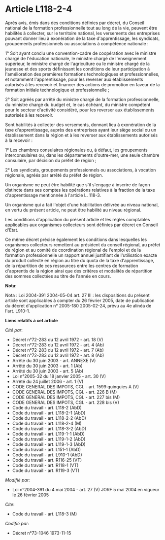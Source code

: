 # Article L118-2-4

Après avis, émis dans des conditions définies par décret, du Conseil national de la formation professionnelle tout au long de
la vie, peuvent être habilités à collecter, sur le territoire national, les versements des entreprises pouvant donner lieu à
exonération de la taxe d'apprentissage, les syndicats, groupements professionnels ou associations à compétence nationale :

1° Soit ayant conclu une convention-cadre de coopération avec le ministre chargé de l'éducation nationale, le ministre chargé
de l'enseignement supérieur, le ministre chargé de l'agriculture ou le ministre chargé de la jeunesse et des sports
définissant les conditions de leur participation à l'amélioration des premières formations technologiques et
professionnelles, et notamment l'apprentissage, pour les reverser aux établissements autorisés à les recevoir et financer des
actions de promotion en faveur de la formation initiale technologique et professionnelle ;

2° Soit agréés par arrêté du ministre chargé de la formation professionnelle, du ministre chargé du budget et, le cas
échéant, du ministre compétent pour le secteur d'activité considéré, pour les reverser aux établissements autorisés à les
recevoir.

Sont habilités à collecter des versements, donnant lieu à exonération de la taxe d'apprentissage, auprès des entreprises
ayant leur siège social ou un établissement dans la région et à les reverser aux établissements autorisés à la recevoir :

1° Les chambres consulaires régionales ou, à défaut, les groupements interconsulaires ou, dans les départements d'outre-mer,
une seule chambre consulaire, par décision du préfet de région ;

2° Les syndicats, groupements professionnels ou associations, à vocation régionale, agréés par arrêté du préfet de région.

Un organisme ne peut être habilité que s'il s'engage à inscrire de façon distincte dans ses comptes les opérations relatives
à la fraction de la taxe d'apprentissage mentionnée à l'article L. 118-3.

Un organisme qui a fait l'objet d'une habilitation délivrée au niveau national, en vertu du présent article, ne peut être
habilité au niveau régional.

Les conditions d'application du présent article et les règles comptables applicables aux organismes collecteurs sont définies
par décret en Conseil d'Etat.

Ce même décret précise également les conditions dans lesquelles les organismes collecteurs remettent au président du conseil
régional, au préfet de région et au comité de coordination régional de l'emploi et de la formation professionnelle un rapport
annuel justifiant de l'utilisation exacte du produit collecté en région au titre du quota de la taxe d'apprentissage, de la
répartition de ces ressources entre les centres de formation d'apprentis de la région ainsi que des critères et modalités de
répartition des sommes collectées au titre de l'année en cours.

**Nota:**

Nota : Loi 2004-391 2004-05-04 art. 27 III : les dispositions du présent article sont applicables à compter du 26 février
2005, date de publication du décret d'application n° 2005-180 2005-02-24, prévu au 4e alinéa de l'art. L910-1.

**Liens relatifs à cet article**

_Cité par_:

  - Décret n°72-283 du 12 avril 1972 - art. 18 (V)
  - Décret n°72-283 du 12 avril 1972 - art. 4 (Ab)
  - Décret n°72-283 du 12 avril 1972 - art. 7 (Ab)
  - Décret n°72-283 du 12 avril 1972 - art. 8 (Ab)
  - Arrêté du 30 juin 2003 - art. ANNEXE (V)
  - Arrêté du 30 juin 2003 - art. 1 (Ab)
  - Arrêté du 30 juin 2003 - art. 5 (Ab)
  - Loi n°2005-32 du 18 janvier 2005 - art. 30 (V)
  - Arrêté du 24 juillet 2006 - art. 1 (V)
  - CODE GENERAL DES IMPOTS, CGI. - art. 1599 quinquies A (V)
  - CODE GENERAL DES IMPOTS, CGI. - art. 226 B (M)
  - CODE GENERAL DES IMPOTS, CGI. - art. 227 bis (M)
  - CODE GENERAL DES IMPOTS, CGI. - art. 228 bis (V)
  - Code du travail - art. L118-2 (AbD)
  - Code du travail - art. L118-2-1 (AbD)
  - Code du travail - art. L118-2-2 (AbD)
  - Code du travail - art. L118-2-4 (M)
  - Code du travail - art. L118-3-2 (AbD)
  - Code du travail - art. L119-1-1 (AbD)
  - Code du travail - art. L119-1-2 (AbD)
  - Code du travail - art. L119-1-3 (AbD)
  - Code du travail - art. L151-1 (AbD)
  - Code du travail - art. L910-1 (AbD)
  - Code du travail - art. R116-25 (VT)
  - Code du travail - art. R118-1 (VT)
  - Code du travail - art. R119-3 (VT)

_Modifié par_:

  - Loi n°2004-391 du 4 mai 2004 - art. 27 (V) JORF 5 mai 2004 en vigueur le 26 février 2005

_Cite_:

  - Code du travail - art. L118-3 (M)

_Codifié par_:

  - Décret n°73-1046 1973-11-15
